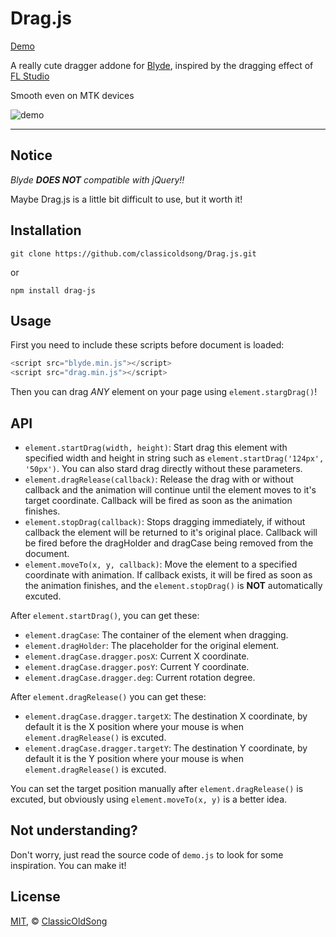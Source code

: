 Drag.js
========

[Demo](https://classicoldsong.github.io/Drag.js)

A really cute dragger addone for [Blyde](https://github.com/ClassicOldSong/Blyde), inspired by the dragging effect of [FL Studio](https://www.image-line.com/flstudio/)

Smooth even on MTK devices

![demo](https://cloud.githubusercontent.com/assets/10512422/15921544/be5a1ad0-2e54-11e6-93fb-94c129c043cc.gif)

---

Notice
------------

*Blyde* ***DOES NOT*** *compatible with jQuery!!*

Maybe Drag.js is a little bit difficult to use, but it worth it!

Installation
------------

	git clone https://github.com/classicoldsong/Drag.js.git

or

	npm install drag-js

Usage
------------

First you need to include these scripts before document is loaded:

~~~ javascript
<script src="blyde.min.js"></script>
<script src="drag.min.js"></script>
~~~

Then you can drag *ANY* element on your page using `element.stargDrag()`!

API
------------

+ `element.startDrag(width, height)`: Start drag this element with specified width and height in string such as `element.startDrag('124px', '50px')`. You can also stard drag directly without these parameters.
+ `element.dragRelease(callback)`: Release the drag with or without callback and the animation will continue until the element moves to it's target coordinate. Callback will be fired as soon as the animation finishes.
+ `element.stopDrag(callback)`: Stops dragging immediately, if without callback the element will be returned to it's original place. Callback will be fired before the dragHolder and dragCase being removed from the document.
+ `element.moveTo(x, y, callback)`:  Move the element to a specified coordinate with animation. If callback exists, it will be fired as soon as the animation finishes, and the `element.stopDrag()` is **NOT** automatically excuted.

After `element.startDrag()`, you can get these:

+ `element.dragCase`: The container of the element when dragging.
+ `element.dragHolder`: The placeholder for the original element.
+ `element.dragCase.dragger.posX`: Current X coordinate.
+ `element.dragCase.dragger.posY`: Current Y coordinate.
+ `element.dragCase.dragger.deg`: Current rotation degree.

After `element.dragRelease()` you can get these:

+ `element.dragCase.dragger.targetX`: The destination X coordinate, by default it is the X position where your mouse is when `element.dragRelease()` is excuted.
+ `element.dragCase.dragger.targetY`: The destination Y coordinate, by default it is the Y position where your mouse is when `element.dragRelease()` is excuted.

You can set the target position manually after `element.dragRelease()` is excuted, but obviously using `element.moveTo(x, y)` is a better idea.

Not understanding?
------------

Don't worry, just read the source code of `demo.js` to look for some inspiration. You can make it!

License
------------
[MIT](https://cos.mit-license.org/), &copy; [ClassicOldSong](https://github.com/ClassicOldSong)

